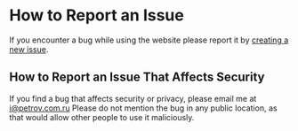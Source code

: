 # How to Report an Issue

If you encounter a bug while using the website please report it by [creating a new issue](https://github.com/Margino/report-bugs/issues/new).

## How to Report an Issue That Affects Security

If you find a bug that affects security or privacy, please email me at i@petrov.com.ru Please do not mention the bug in any public location, as that would allow other people to use it maliciously.
